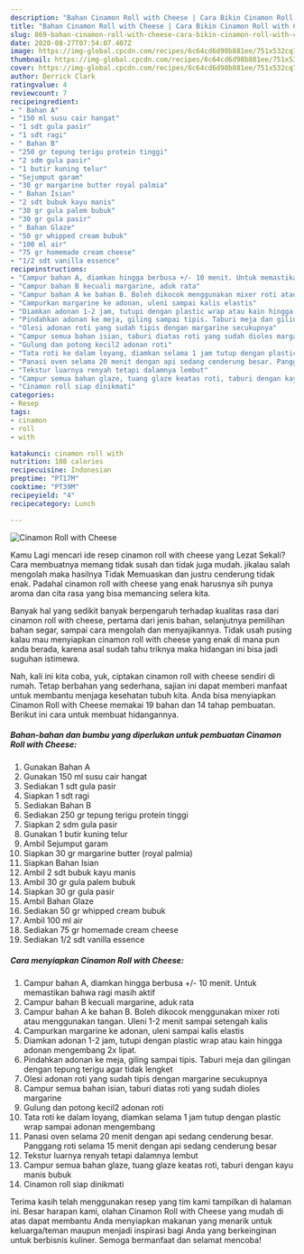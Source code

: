 ```yaml
---
description: "Bahan Cinamon Roll with Cheese | Cara Bikin Cinamon Roll with Cheese Yang Sempurna"
title: "Bahan Cinamon Roll with Cheese | Cara Bikin Cinamon Roll with Cheese Yang Sempurna"
slug: 869-bahan-cinamon-roll-with-cheese-cara-bikin-cinamon-roll-with-cheese-yang-sempurna
date: 2020-08-27T07:54:07.407Z
image: https://img-global.cpcdn.com/recipes/6c64cd6d98b881ee/751x532cq70/cinamon-roll-with-cheese-foto-resep-utama.jpg
thumbnail: https://img-global.cpcdn.com/recipes/6c64cd6d98b881ee/751x532cq70/cinamon-roll-with-cheese-foto-resep-utama.jpg
cover: https://img-global.cpcdn.com/recipes/6c64cd6d98b881ee/751x532cq70/cinamon-roll-with-cheese-foto-resep-utama.jpg
author: Derrick Clark
ratingvalue: 4
reviewcount: 7
recipeingredient:
- " Bahan A"
- "150 ml susu cair hangat"
- "1 sdt gula pasir"
- "1 sdt ragi"
- " Bahan B"
- "250 gr tepung terigu protein tinggi"
- "2 sdm gula pasir"
- "1 butir kuning telur"
- "Sejumput garam"
- "30 gr margarine butter royal palmia"
- " Bahan Isian"
- "2 sdt bubuk kayu manis"
- "30 gr gula palem bubuk"
- "30 gr gula pasir"
- " Bahan Glaze"
- "50 gr whipped cream bubuk"
- "100 ml air"
- "75 gr homemade cream cheese"
- "1/2 sdt vanilla essence"
recipeinstructions:
- "Campur bahan A, diamkan hingga berbusa +/- 10 menit. Untuk memastikan bahwa ragi masih aktif"
- "Campur bahan B kecuali margarine, aduk rata"
- "Campur bahan A ke bahan B. Boleh dikocok menggunakan mixer roti atau menggunakan tangan. Uleni 1-2 menit sampai setengah kalis"
- "Campurkan margarine ke adonan, uleni sampai kalis elastis"
- "Diamkan adonan 1-2 jam, tutupi dengan plastic wrap atau kain hingga adonan mengembang 2x lipat."
- "Pindahkan adonan ke meja, giling sampai tipis. Taburi meja dan gilingan dengan tepung terigu agar tidak lengket"
- "Olesi adonan roti yang sudah tipis dengan margarine secukupnya"
- "Campur semua bahan isian, taburi diatas roti yang sudah dioles margarine"
- "Gulung dan potong kecil2 adonan roti"
- "Tata roti ke dalam loyang, diamkan selama 1 jam tutup dengan plastic wrap sampai adonan mengembang"
- "Panasi oven selama 20 menit dengan api sedang cenderung besar. Panggang roti selama 15 menit dengan api sedang cenderung besar"
- "Tekstur luarnya renyah tetapi dalamnya lembut"
- "Campur semua bahan glaze, tuang glaze keatas roti, taburi dengan kayu manis bubuk"
- "Cinamon roll siap dinikmati"
categories:
- Resep
tags:
- cinamon
- roll
- with

katakunci: cinamon roll with 
nutrition: 108 calories
recipecuisine: Indonesian
preptime: "PT17M"
cooktime: "PT39M"
recipeyield: "4"
recipecategory: Lunch

---
```



![Cinamon Roll with Cheese](https://img-global.cpcdn.com/recipes/6c64cd6d98b881ee/751x532cq70/cinamon-roll-with-cheese-foto-resep-utama.jpg)

Kamu Lagi mencari ide resep cinamon roll with cheese yang Lezat Sekali? Cara membuatnya memang tidak susah dan tidak juga mudah. jikalau salah mengolah maka hasilnya Tidak Memuaskan dan justru cenderung tidak enak. Padahal cinamon roll with cheese yang enak harusnya sih punya aroma dan cita rasa yang bisa memancing selera kita.

Banyak hal yang sedikit banyak berpengaruh terhadap kualitas rasa dari cinamon roll with cheese, pertama dari jenis bahan, selanjutnya pemilihan bahan segar, sampai cara mengolah dan menyajikannya. Tidak usah pusing kalau mau menyiapkan cinamon roll with cheese yang enak di mana pun anda berada, karena asal sudah tahu triknya maka hidangan ini bisa jadi suguhan istimewa.




Nah, kali ini kita coba, yuk, ciptakan cinamon roll with cheese sendiri di rumah. Tetap berbahan yang sederhana, sajian ini dapat memberi manfaat untuk membantu menjaga kesehatan tubuh kita. Anda bisa menyiapkan Cinamon Roll with Cheese memakai 19 bahan dan 14 tahap pembuatan. Berikut ini cara untuk membuat hidangannya.

<!--inarticleads1-->

##### Bahan-bahan dan bumbu yang diperlukan untuk pembuatan Cinamon Roll with Cheese:

1. Gunakan  Bahan A
1. Gunakan 150 ml susu cair hangat
1. Sediakan 1 sdt gula pasir
1. Siapkan 1 sdt ragi
1. Sediakan  Bahan B
1. Sediakan 250 gr tepung terigu protein tinggi
1. Siapkan 2 sdm gula pasir
1. Gunakan 1 butir kuning telur
1. Ambil Sejumput garam
1. Siapkan 30 gr margarine butter (royal palmia)
1. Siapkan  Bahan Isian
1. Ambil 2 sdt bubuk kayu manis
1. Ambil 30 gr gula palem bubuk
1. Siapkan 30 gr gula pasir
1. Ambil  Bahan Glaze
1. Sediakan 50 gr whipped cream bubuk
1. Ambil 100 ml air
1. Sediakan 75 gr homemade cream cheese
1. Sediakan 1/2 sdt vanilla essence




<!--inarticleads2-->

##### Cara menyiapkan Cinamon Roll with Cheese:

1. Campur bahan A, diamkan hingga berbusa +/- 10 menit. Untuk memastikan bahwa ragi masih aktif
1. Campur bahan B kecuali margarine, aduk rata
1. Campur bahan A ke bahan B. Boleh dikocok menggunakan mixer roti atau menggunakan tangan. Uleni 1-2 menit sampai setengah kalis
1. Campurkan margarine ke adonan, uleni sampai kalis elastis
1. Diamkan adonan 1-2 jam, tutupi dengan plastic wrap atau kain hingga adonan mengembang 2x lipat.
1. Pindahkan adonan ke meja, giling sampai tipis. Taburi meja dan gilingan dengan tepung terigu agar tidak lengket
1. Olesi adonan roti yang sudah tipis dengan margarine secukupnya
1. Campur semua bahan isian, taburi diatas roti yang sudah dioles margarine
1. Gulung dan potong kecil2 adonan roti
1. Tata roti ke dalam loyang, diamkan selama 1 jam tutup dengan plastic wrap sampai adonan mengembang
1. Panasi oven selama 20 menit dengan api sedang cenderung besar. Panggang roti selama 15 menit dengan api sedang cenderung besar
1. Tekstur luarnya renyah tetapi dalamnya lembut
1. Campur semua bahan glaze, tuang glaze keatas roti, taburi dengan kayu manis bubuk
1. Cinamon roll siap dinikmati




Terima kasih telah menggunakan resep yang tim kami tampilkan di halaman ini. Besar harapan kami, olahan Cinamon Roll with Cheese yang mudah di atas dapat membantu Anda menyiapkan makanan yang menarik untuk keluarga/teman maupun menjadi inspirasi bagi Anda yang berkeinginan untuk berbisnis kuliner. Semoga bermanfaat dan selamat mencoba!
